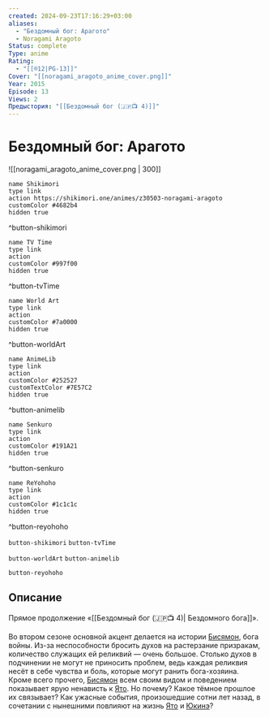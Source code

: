 ```yaml
---
created: 2024-09-23T17:16:29+03:00
aliases:
  - "Бездомный бог: Арагото"
  - Noragami Aragoto
Status: complete
Type: anime
Rating:
  - "[[®️12|PG-13]]"
Cover: "[[noragami_aragoto_anime_cover.png]]"
Year: 2015
Episode: 13
Views: 2
Предыстория: "[[Бездомный бог (🇯🇵📺 4)]]"
---
```


# Бездомный бог: Арагото

![[noragami_aragoto_anime_cover.png | 300]]

```button
name Shikimori
type link
action https://shikimori.one/animes/z30503-noragami-aragoto
customColor #4682b4
hidden true
```
^button-shikimori

```button
name TV Time
type link
action 
customColor #997f00
hidden true
```
^button-tvTime

```button
name World Art
type link
action 
customColor #7a0000
hidden true
```
^button-worldArt

```button
name AnimeLib
type link
action 
customColor #252527
customTextColor #7E57C2
hidden true
```
^button-animelib

```button
name Senkuro
type link
action 
customColor #191A21
hidden true
```
^button-senkuro

```button
name ReYohoho
type link
action 
customColor #1c1c1c
hidden true
```
^button-reyohoho



`button-shikimori` `button-tvTime`

`button-worldArt` `button-animelib`

`button-reyohoho`

## Описание

Прямое продолжение «[[Бездомный бог (🇯🇵📺 4)| Бездомного бога]]».

Во втором сезоне основной акцент делается на истории [Бисямон](https://shikimori.one/characters/93711-bishamon), бога войны. Из-за неспособности бросить духов на растерзание призракам, количество служащих ей реликвий — очень большое. Столько духов в подчинении не могут не приносить проблем, ведь каждая реликвия несёт в себе чувства и боль, которые могут ранить бога-хозяина. Кроме всего прочего, [Бисямон](https://shikimori.one/characters/93711-bishamon) всем своим видом и поведением показывает ярую ненависть к [Ято](https://shikimori.one/characters/84677-yato). Но почему? Какое тёмное прошлое их связывает? Как ужасные события, произошедшие сотни лет назад, в сочетании с нынешними повлияют на жизнь [Ято](https://shikimori.one/characters/84677-yato) и [Юкинэ](https://shikimori.one/characters/84681-yukine)?
